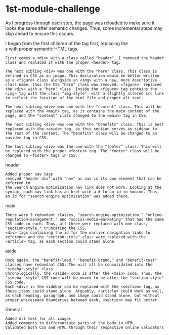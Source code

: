 # 1st-module-challenge
As I progress through each step, the page was reloaded to make sure it looks the same after semantic changes. Thus, some incremental steps may skip ahead to ensure this occurs.

<body>
I began from the first children of the <body> tag first, replacing the <div>s with proper semantic HTML tags.

    First comes a <div> with a class called "header". I removed the header class and replaced it with the proper <header> tag.
 
    The next sibling <div> was one with the "hero" class. This class is defined in CSS as an image. This declaration would be better written as a <figure> class alongside an <img> with a new, more descriptive class name, thus the CSS "hero" class was removed. <figure>  replaced the <div> with a "hero" class. Inside the <figure> tag contains the <img> tag with the class "img-style", with a slightly altered src link to reflect the location of the html file and proper alt text.

    The next sibling <div> was one with the "content" class. This will be replaced with the <main> tag, as it contains the main content of the page, and the "content" class changed to the <main> tag in CSS.

    The next sibling <div> was one with the "benefits" class. This is best replaced with the <aside> tag, as this section serves as sidebar to the rest of the content. The "benefits" class will be changed to an <aside> tag in CSS.

    The last sibling <div> was the one with the "footer" class. This will be replaced with the proper <footer> tag. The "footer" class will be changed to <footer> tags in CSS.

header

    Added proper nav tags
    removed "header div" with "nav" as nav is its own element that can be referred to
    the Search Engine Optimization nav link does not work. Looking at the syntax, each nav link has an href with a # to an id in <main>. Thus, an id for "search engine optimization" was added there.

main

    There were 3 redundant classes, "search-engine-optimization," "online-reputation-management," and "social-media-marketing" that had the same CSS code in each. Thus, all three were replaced with one class, "section-style," truncating the CSS.
    <div> tags containing the id for the earlier navigation links to reference and the "section-style" class were replaced with the <article> tag, as each section could stand alone.

aside

    Once again, the "benefit-lead," "benefit-brand," and "benefit-cost" classes have redundant CSS. The will all be consolidated into the "sidebar-style" class.
    Chronologically, the <aside> code is after the <main> code. Thus, the "sidebar-style" CSS code will be moved to be after the "section-style" CSS code.
    Each <div> in the sidebar can be replaced with the <section> tag, as these items could stand alone. Arguably, <article> could work as well, as each heading, paragraph, and image could stand alone, but without proper whitespace boundaries between each, <section> may fit better.

General

    Added Alt text for all images
    Added comments to differentiate parts of the body in HTML
    Validated both CSS and HTML through their respective online validators
